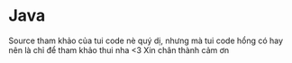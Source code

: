 # Java
Source tham khảo của tui code nè quý dị, nhưng mà tui code hổng có hay nên là chỉ để tham khảo thui nha <3
Xin chân thành cảm ơn
